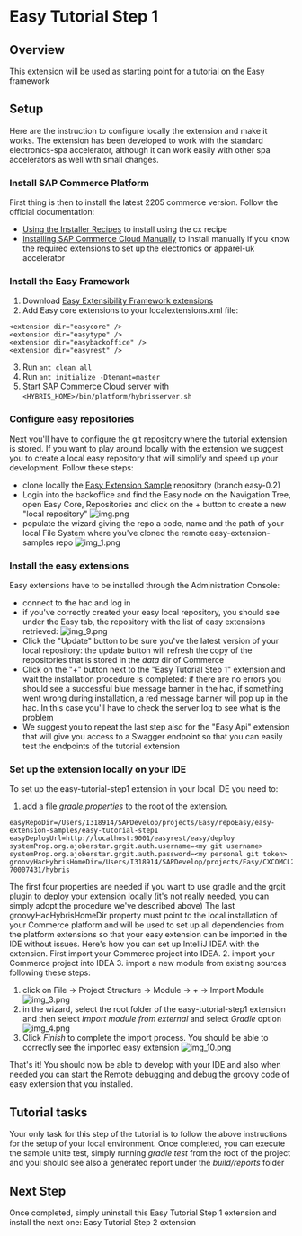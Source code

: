# Easy Tutorial Step 1

## Overview
This extension will be used as starting point for a tutorial on the Easy framework

## Setup
Here are the instruction to configure locally the extension and make it works. The extension has been developed to work with the standard electronics-spa accelerator, although it can work easily with other spa accelerators as well with small changes.

### Install SAP Commerce Platform

First thing is then to install the latest 2205 commerce version. Follow the official documentation:

- [Using the Installer Recipes](https://help.sap.com/docs/SAP_COMMERCE_CLOUD_PUBLIC_CLOUD/8be4e0379b294fbabf36d26e7ca4169d/cb3ff964e4784073a70f06165efbac8a.html?locale=en-US&version=v2205) to install using the cx recipe
- [Installing SAP Commerce Cloud Manually](https://help.sap.com/docs/SAP_COMMERCE_CLOUD_PUBLIC_CLOUD/8be4e0379b294fbabf36d26e7ca4169d/8bf5cfea86691014a00e9705a3c84074.html?locale=en-US&version=v2205) to install manually if you know the required extensions to set up the electronics or apparel-uk accelerator

### Install the Easy Framework
1. Download [Easy Extensibility Framework extensions](https://github.tools.sap/cx-boosters/easy-extensibility-framework)
2. Add Easy core extensions to your localextensions.xml file:
```
<extension dir="easycore" />
<extension dir="easytype" />    
<extension dir="easybackoffice" />    
<extension dir="easyrest" />
```
3. Run `ant clean all`
4. Run `ant initialize -Dtenant=master`
5. Start SAP Commerce Cloud server with `<HYBRIS_HOME>/bin/platform/hybrisserver.sh`

### Configure easy repositories
Next you'll have to configure the git repository where the tutorial extension is stored. If you want to play around locally with the extension we suggest you to create a local easy repository that will simplify and speed up your development.
Follow these steps:
- clone locally the [Easy Extension Sample](https://github.tools.sap/cx-boosters/easy-extension-samples/tree/easy-0.2) repository (branch easy-0.2)
- Login into the backoffice and find the Easy node on the Navigation Tree, open Easy Core, Repositories and click on the + button to create a new "local repository"
![img.png](./images/img.png)
- populate the wizard giving the repo a code, name and the path of your local File System where you've cloned the remote easy-extension-samples repo
![img_1.png](./images/img_1.png)

### Install the easy extensions
Easy extensions have to be installed through the Administration Console:
- connect to the hac and log in
- if you've correctly created your easy local repository, you should see under the Easy tab, the repository with the list of easy extensions retrieved:
![img_9.png](./images/img_9.png)
- Click the "Update" button to be sure you've the latest version of your local repository: the update button will refresh the copy of the repositories that is stored in the _data_ dir of Commerce
- Click on the "+" button next to the "Easy Tutorial Step 1" extension and wait the installation procedure is completed: if there are no errors you should see a successful blue message banner in the hac, if something went wrong during installation, a red message banner will pop up in the hac. In this case you'll have to check the server log to see what is the problem
- We suggest you to repeat the last step also for the "Easy Api" extension that will give you access to a Swagger endpoint so that you can easily test the endpoints of the tutorial extension 



### Set up the extension locally on your IDE

To set up the easy-tutorial-step1 extension in your local IDE you need to:
1. add a file _gradle.properties_ to the root of the extension.
```
easyRepoDir=/Users/I318914/SAPDevelop/projects/Easy/repoEasy/easy-extension-samples/easy-tutorial-step1
easyDeployUrl=http://localhost:9001/easyrest/easy/deploy
systemProp.org.ajoberstar.grgit.auth.username=<my git username>
systemProp.org.ajoberstar.grgit.auth.password=<my personal git token>
groovyHacHybrisHomeDir=/Users/I318914/SAPDevelop/projects/Easy/CXCOMCL221100P_5-70007431/hybris
```
The first four properties are needed if you want to use gradle and the grgit plugin to deploy your extension locally (it's not really needed, you can simply adopt the procedure we've described above)
The last groovyHacHybrisHomeDir property must point to the local installation of your Commerce platform and will be used to set up all dependencies 
from the platform extensions so that your easy extension can be imported in the IDE without issues.
Here's how you can set up IntelliJ IDEA with the extension. First import your Commerce project into IDEA.
2. import your Commerce project into IDEA
3. import a new module from existing sources following these steps:
   1. click on File -> Project Structure -> Module -> + -> Import Module
      ![img_3.png](./images/img_3.png)
   2. in the wizard, select the root folder of the easy-tutorial-step1 extension and then select _Import module from external_ and select _Gradle_ option
   ![img_4.png](./images/img_4.png)
   3. Click _Finish_ to complete the import process. You should be able to correctly see the imported easy extension
   ![img_10.png](./images/img_10.png)

That's it! You should now be able to develop with your IDE and also when needed you can start the Remote debugging and debug the groovy code of easy extension that you installed. 

## Tutorial tasks
Your only task for this step of the tutorial is to follow the above instructions for the setup of your local environment. Once completed, you can execute the sample unite test, simply running _gradle test_ from the root of the project and youl should see also a generated report under the _build/reports_ folder

## Next Step
Once completed, simply uninstall this Easy Tutorial Step 1 extension and install the next one: Easy Tutorial Step 2 extension 